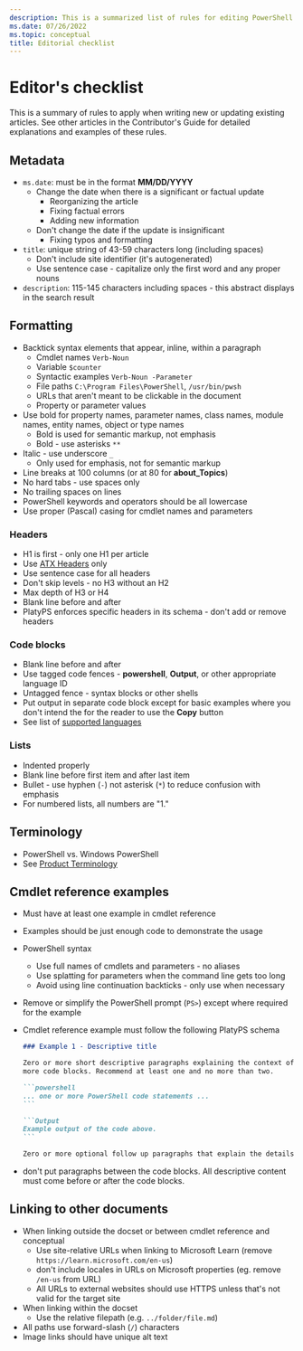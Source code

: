 ```yaml
---
description: This is a summarized list of rules for editing PowerShell documentation.
ms.date: 07/26/2022
ms.topic: conceptual
title: Editorial checklist
---
```

# Editor's checklist

This is a summary of rules to apply when writing new or updating existing articles. See other
articles in the Contributor's Guide for detailed explanations and examples of these rules.

## Metadata

- `ms.date`: must be in the format **MM/DD/YYYY**
  - Change the date when there is a significant or factual update
    - Reorganizing the article
    - Fixing factual errors
    - Adding new information
  - Don't change the date if the update is insignificant
    - Fixing typos and formatting
- `title`: unique string of 43-59 characters long (including spaces)
  - Don't include site identifier (it's autogenerated)
  - Use sentence case - capitalize only the first word and any proper nouns
- `description`: 115-145 characters including spaces - this abstract displays in the search result

## Formatting

- Backtick syntax elements that appear, inline, within a paragraph
  - Cmdlet names `Verb-Noun`
  - Variable `$counter`
  - Syntactic examples `Verb-Noun -Parameter`
  - File paths `C:\Program Files\PowerShell`, `/usr/bin/pwsh`
  - URLs that aren't meant to be clickable in the document
  - Property or parameter values
- Use bold for property names, parameter names, class names, module names, entity names, object or
  type names
  - Bold is used for semantic markup, not emphasis
  - Bold - use asterisks `**`
- Italic - use underscore `_`
  - Only used for emphasis, not for semantic markup
- Line breaks at 100 columns (or at 80 for **about_Topics**)
- No hard tabs - use spaces only
- No trailing spaces on lines
- PowerShell keywords and operators should be all lowercase
- Use proper (Pascal) casing for cmdlet names and parameters

### Headers

- H1 is first - only one H1 per article
- Use [ATX Headers][1] only
- Use sentence case for all headers
- Don't skip levels - no H3 without an H2
- Max depth of H3 or H4
- Blank line before and after
- PlatyPS enforces specific headers in its schema - don't add or remove headers

### Code blocks

- Blank line before and after
- Use tagged code fences - **powershell**, **Output**, or other appropriate language ID
- Untagged fence - syntax blocks or other shells
- Put output in separate code block except for basic examples where you don't intend the for the
  reader to use the **Copy** button
- See list of [supported languages][2]

### Lists

- Indented properly
- Blank line before first item and after last item
- Bullet - use hyphen (`-`) not asterisk (`*`) to reduce confusion with emphasis
- For numbered lists, all numbers are "1."

## Terminology

- PowerShell vs. Windows PowerShell
- See [Product Terminology][3]

## Cmdlet reference examples

- Must have at least one example in cmdlet reference
- Examples should be just enough code to demonstrate the usage
- PowerShell syntax
  - Use full names of cmdlets and parameters - no aliases
  - Use splatting for parameters when the command line gets too long
  - Avoid using line continuation backticks - only use when necessary
- Remove or simplify the PowerShell prompt (`PS>`) except where required for the example
- Cmdlet reference example must follow the following PlatyPS schema

  ~~~markdown
  ### Example 1 - Descriptive title

  Zero or more short descriptive paragraphs explaining the context of the example followed by one or
  more code blocks. Recommend at least one and no more than two.

  ```powershell
  ... one or more PowerShell code statements ...
  ```

  ```Output
  Example output of the code above.
  ```

  Zero or more optional follow up paragraphs that explain the details of the code and output.
  ~~~

- don't put paragraphs between the code blocks. All descriptive content must come before or after
  the code blocks.

## Linking to other documents

- When linking outside the docset or between cmdlet reference and conceptual
  - Use site-relative URLs when linking to Microsoft Learn (remove `https://learn.microsoft.com/en-us`)
  - don't include locales in URLs on Microsoft properties (eg. remove `/en-us` from URL)
  - All URLs to external websites should use HTTPS unless that's not valid for the target site
- When linking within the docset
  - Use the relative filepath (e.g. `../folder/file.md`)
- All paths use forward-slash (`/`) characters
- Image links should have unique alt text

<!-- line references -->
[1]: https://github.github.com/gfm/#atx-headings
[2]: /contribute/code-in-docs#supported-languages
[3]: powershell-style-guide.md#product-terminology
